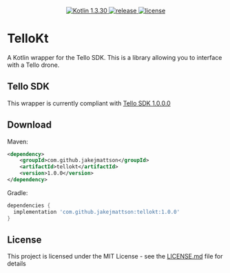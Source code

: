 <p align="center">
  <a href="https://kotlinlang.org/">
    <img src="https://img.shields.io/badge/Kotlin-1.3.30-blue.svg" alt="Kotlin 1.3.30">
  </a>
  <a href="https://GitHub.com/JakeJMattson/TelloKt/releases/">
    <img src="https://img.shields.io/github/release/JakeJMattson/TelloKt.svg" alt="release">
  </a>
  <a href="LICENSE.md">
    <img src="https://img.shields.io/github/license/JakeJMattson/TouchControl.svg" alt="license">
  </a>
</p>

# TelloKt
A Kotlin wrapper for the Tello SDK. This is a library allowing you to interface with a Tello drone.

## Tello SDK
This wrapper is currently compliant with [Tello SDK 1.0.0.0](https://dl-cdn.ryzerobotics.com/downloads/tello/0228/Tello+SDK+Readme.pdf)

## Download

Maven:
```xml
<dependency>
    <groupId>com.github.jakejmattson</groupId>
    <artifactId>tellokt</artifactId>
    <version>1.0.0</version>
</dependency>
```

Gradle:
```gradle
dependencies {
  implementation 'com.github.jakejmattson:tellokt:1.0.0'
}
```

## License
This project is licensed under the MIT License - see the [LICENSE.md](LICENSE.md) file for details
